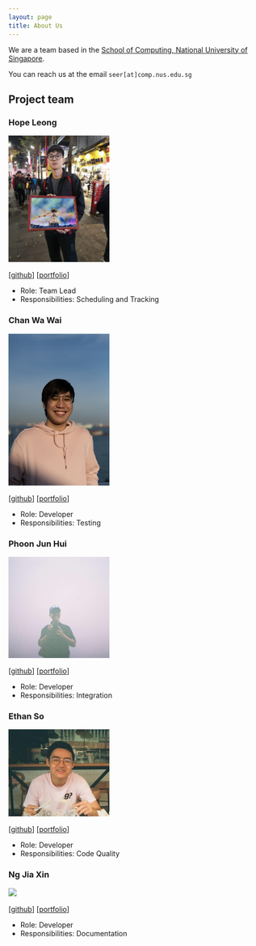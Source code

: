 ```yaml
---
layout: page
title: About Us
---
```


We are a team based in the [School of Computing, National University of Singapore](http://www.comp.nus.edu.sg).

You can reach us at the email `seer[at]comp.nus.edu.sg`

## Project team

### Hope Leong

<img src="images/hoperawr.png" width="200px">

[[github](https://github.com/hoperawr)]
[[portfolio](team/hoperawr.md)]

* Role: Team Lead
* Responsibilities: Scheduling and Tracking

### Chan Wa Wai

<img src="images/wayne987.png" width="200px">

[[github](http://github.com/wayne987)]
[[portfolio](team/johndoe.md)]

* Role: Developer
* Responsibilities: Testing

### Phoon Jun Hui

<img src="images/junhui-phoon.png" width="200px">

[[github](http://github.com/junhui-phoon)] 
[[portfolio](team/junhui-phoon.md)]

* Role: Developer
* Responsibilities: Integration

### Ethan So

<img src="images/ethanso56.png" width="200px">

[[github](http://github.com/ethanso56)]
[[portfolio](team/ethanso56.md)]

* Role: Developer
* Responsibilities: Code Quality

### Ng Jia Xin

<img src="images/jiaax.png" width="200px">

[[github](http://github.com/jiaax)]
[[portfolio](team/johndoe.md)]

* Role: Developer
* Responsibilities: Documentation
